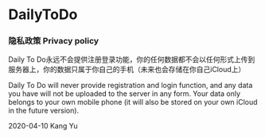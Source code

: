 # DailyToDo

### 隐私政策 Privacy policy

Daily To Do永远不会提供注册登录功能，你的任何数据都不会以任何形式上传到服务器上，你的数据只属于你自己的手机（未来也会存储在你自己iCloud上）

Daily To Do will never provide registration and login function, and any data you have will not be uploaded to the server in any form. Your data only belongs to your own mobile phone (it will also be stored on your own iCloud in the future version).

2020-04-10 Kang Yu
